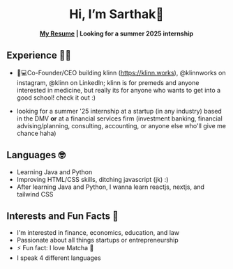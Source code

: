 <h1 align="center">Hi, I’m Sarthak👋</h1>
<b><p align="center">
<a href="https://github.com/sarthakpm16/resume/blob/main/Sarthak%20Harvard%20Resume.docx%20(1).pdf">My Resume</a> | Looking for a summer 2025 internship
</p>
</b>

<h2>Experience 👨‍🎓</h2>

- 🏥💻Co-Founder/CEO building klinn (https://klinn.works), @klinnworks on  instagram, @klinn on LinkedIn; klinn is for premeds and anyone interested in medicine, but really its for anyone who wants to get into a good school! check it out :)
 
 - looking for a summer '25 internship at a startup (in any industry) based in the DMV **or** at a financial services firm (investment banking, financial advising/planning, consulting, accounting, or anyone else who'll give me chance haha)

 <h2>Languages 🤓</h2> 
 
- Learning Java and Python
- Improving HTML/CSS skills, ditching javascript (jk) :) 
- After learning Java and Python, I wanna learn reactjs, nextjs, and tailwind CSS

<h2>Interests and Fun Facts 🍵</h2>

- I'm interested in finance, economics, education, and law
- Passionate about all things startups or entrepreneurship
- ⚡ Fun fact: I love Matcha 🍵
- I speak 4 different languages

<!---
sarthakpm16/sarthakpm16 is a ✨ special ✨ repository because its `README.md` (this file) appears on your GitHub profile.
You can click the Preview link to take a look at your changes.
--->
